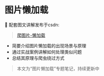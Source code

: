 # 图片懒加载

🔗 配套图文讲解发布于csdn:
> [爬图片-懒加载](https://blog.csdn.net/2401_87328929/article/details/148074149)

- 简要介绍图片懒加载的出现场景与原理
- 通过实战案例讲解如何处理类似问题
- 总结其原理与爬虫绕过方式

> 本文为“图片懒加载”专题笔记，持续更新中